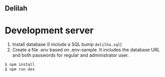 ## Delilah

# Development server

1. Install database (I include a SQL bump `delilha.sql`)
2. Create a file .env based on .env-sample. It includes the database URL and both passwords for regular and administrator user.

```bash
$ npm install
$ npm run dev
```
